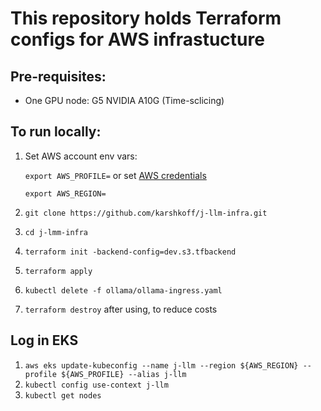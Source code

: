 # This repository holds Terraform configs for AWS infrastucture

## Pre-requisites:

- One GPU node: G5 NVIDIA A10G (Time-sclicing)

## To run locally:
1. Set AWS account env vars:

   `export AWS_PROFILE=` or set [AWS credentials](https://docs.aws.amazon.com/cli/v1/userguide/cli-configure-files.html)

   `export AWS_REGION=`

2. `git clone https://github.com/karshkoff/j-llm-infra.git`
3. `cd j-lmm-infra`
4. `terraform init -backend-config=dev.s3.tfbackend`
5. `terraform apply`
6. `kubectl delete -f ollama/ollama-ingress.yaml`
7. `terraform destroy` after using, to reduce costs


## Log in EKS
1. `aws eks update-kubeconfig --name j-llm --region ${AWS_REGION} --profile ${AWS_PROFILE} --alias j-llm`
2. `kubectl config use-context j-llm`
3. `kubectl get nodes`

